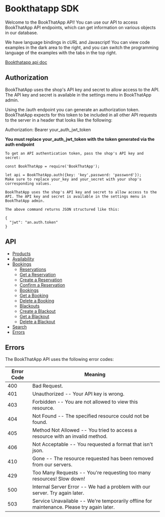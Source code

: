 # Bookthatapp SDK

Welcome to the BookThatApp API! You can use our API to access BookThatApp API endpoints, which can get information on various objects in our database.

We have language bindings in cURL and Javascript! You can view code examples in the dark area to the right, and you can switch the programming language of the examples with the tabs in the top right.


[Bookthatapp api doc](https://www.bookthatapp.com/docs/api/v1/index.html)


## Authorization

BookThatApp uses the shop's API key and secret to allow access to the API. The API key and secret is available in the settings menu in BookThatApp admin.

Using the /auth endpoint you can generate an authorization token. BookThatApp expects for this token to be included in all other API requests to the server in a header that looks like the following:

Authorization: Bearer your_auth_jwt_token

**You must replace your_auth_jwt_token with the token generated via the auth endpoint**

```
To get an API authentication token, pass the shop's API key and secret:

const BookThatApp = require('BookThatApp');

let api = BookThatApp.auth({key: 'key',password: 'password'});
Make sure to replace your_key and your_secret with your shop's corresponding values.

BookThatApp uses the shop's API key and secret to allow access to the API. The API key and secret is available in the settings menu in BookThatApp admin.

The above command returns JSON structured like this:

{
  "jwt": "an.auth.token"
}
```

## API

<ul>          
          <li>
            <a href="https://www.bookthatapp.com/docs/api/v1/index.html?javascript#products" data-title="Products">Products</a>
              <ul style="display: none;">
                  <li>
                    <a href="https://www.bookthatapp.com/docs/api/v1/index.html?javascript#get-all-products" data-title="Get All Products">Get All Products</a>
                  </li>
                  <li>
                    <a href="https://www.bookthatapp.com/docs/api/v1/index.html?javascript#get-a-specific-product" data-title="Get a Specific Product">Get a Specific Product</a>
                  </li>
              </ul>
          </li>
          <li>
            <a href="https://www.bookthatapp.com/docs/api/v1/index.html?javascript#availability" data-title="Availability">Availability</a>
              <ul style="display: none;">
                  <li>
                    <a href="https://www.bookthatapp.com/docs/api/v1/index.html?javascript#frames" data-title="Frames">Frames</a>
                  </li>
              </ul>
          </li>
          <li>
            <a href="https://www.bookthatapp.com/docs/api/v1/index.html?javascript#bookings" class="toc-h1 toc-link active-parent" data-title="Bookings">Bookings</a>
              <ul class="toc-list-h2 active" style="display: block;">
                  <li>
                    <a href="https://www.bookthatapp.com/docs/api/v1/index.html?javascript#reservations" data-title="Reservations">Reservations</a>
                  </li>
                  <li>
                    <a href="https://www.bookthatapp.com/docs/api/v1/index.html?javascript#get-a-reservation" data-title="Get a Reservation">Get a Reservation</a>
                  </li>
                  <li>
                    <a href="https://www.bookthatapp.com/docs/api/v1/index.html?javascript#create-a-reservation" data-title="Create a Reservation">Create a Reservation</a>
                  </li>
                  <li>
                    <a href="https://www.bookthatapp.com/docs/api/v1/index.html?javascript#confirm-a-reservation" data-title="Confirm a Reservation">Confirm a Reservation</a>
                  </li>
                  <li>
                    <a href="https://www.bookthatapp.com/docs/api/v1/index.html?javascript#bookings-2" data-title="Bookings">Bookings</a>
                  </li>
                  <li>
                    <a href="https://www.bookthatapp.com/docs/api/v1/index.html?javascript#get-a-booking" data-title="Get a Booking">Get a Booking</a>
                  </li>
                  <li>
                    <a href="https://www.bookthatapp.com/docs/api/v1/index.html?javascript#delete-a-booking" data-title="Delete a Booking">Delete a Booking</a>
                  </li>
                  <li>
                    <a href="https://www.bookthatapp.com/docs/api/v1/index.html?javascript#blackouts" data-title="Blackouts">Blackouts</a>
                  </li>
                  <li>
                    <a href="https://www.bookthatapp.com/docs/api/v1/index.html?javascript#create-a-blackout" class="toc-h2 toc-link active" data-title="Create a Blackout">Create a Blackout</a>
                  </li>
                  <li>
                    <a href="https://www.bookthatapp.com/docs/api/v1/index.html?javascript#get-a-blackout" data-title="Get a Blackout">Get a Blackout</a>
                  </li>
                  <li>
                    <a href="https://www.bookthatapp.com/docs/api/v1/index.html?javascript#delete-a-blackout" data-title="Delete a Blackout">Delete a Blackout</a>
                  </li>
              </ul>
          </li>
          <li>
            <a href="https://www.bookthatapp.com/docs/api/v1/index.html?javascript#search" data-title="Search">Search</a>
              <ul style="display: none;">
                  <li>
                    <a href="https://www.bookthatapp.com/docs/api/v1/index.html?javascript#get-products" data-title="Get Products">Get Products</a>
                  </li>
              </ul>
          </li>
          <li>
            <a href="https://www.bookthatapp.com/docs/api/v1/index.html?javascript#errors" data-title="Errors">Errors</a>
          </li>
      </ul>

## Errors

<p>The BookThatApp API uses the following error codes:</p>
 
<table><thead>
<tr>
<th>Error Code</th>
<th>Meaning</th>
</tr>
</thead><tbody>
<tr>
<td>400</td>
<td>Bad Request.</td>
</tr>
<tr>
<td>401</td>
<td>Unauthorized -- Your API key is wrong.</td>
</tr>
<tr>
<td>403</td>
<td>Forbidden -- You are not allowed to view this resource.</td>
</tr>
<tr>
<td>404</td>
<td>Not Found -- The specified resource could not be found.</td>
</tr>
<tr>
<td>405</td>
<td>Method Not Allowed -- You tried to access a resource with an invalid method.</td>
</tr>
<tr>
<td>406</td>
<td>Not Acceptable -- You requested a format that isn't json.</td>
</tr>
<tr>
<td>410</td>
<td>Gone -- The resource requested has been removed from our servers.</td>
</tr>
<tr>
<td>429</td>
<td>Too Many Requests -- You're requesting too many resources! Slow down!</td>
</tr>
<tr>
<td>500</td>
<td>Internal Server Error -- We had a problem with our server. Try again later.</td>
</tr>
<tr>
<td>503</td>
<td>Service Unavailable -- We're temporarily offline for maintenance. Please try again later.</td>
</tr>
</tbody></table>
